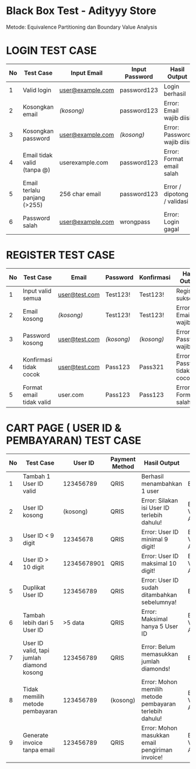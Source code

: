 # Black Box Test - Adityyy Store

Metode: Equivalence Partitioning dan Boundary Value Analysis

# LOGIN TEST CASE

| No | Test Case                    | Input Email                                 | Input Password | Hasil Output             | Model           |
| -- | ---------------------------- | ------------------------------------------- | -------------- | --------------------------- | --------------- |
| 1  | Valid login                  | [user@example.com](mailto:user@example.com) | password123    | Login berhasil              | Equivalence     |
| 2  | Kosongkan email              | *(kosong)*                                  | password123    | Error: Email wajib diisi    | Boundary Value Analysis  |
| 3  | Kosongkan password           | [user@example.com](mailto:user@example.com) | *(kosong)*     | Error: Password wajib diisi | Boundary Value Analysis  |
| 4  | Email tidak valid (tanpa @)  | userexample.com                             | password123    | Error: Format email salah   | Equivalence     |
| 5  | Email terlalu panjang (>255) | 256 char email                              | password123    | Error / dipotong / validasi | Boundary Value Analysis  |
| 6  | Password salah               | [user@example.com](mailto:user@example.com) | wrongpass      | Error: Login gagal          | Equivalence     |

# REGISTER TEST CASE
| No | Test Case                    | Email                                 | Password   | Konfirmasi | Hasil Output                  | Model       |
| -- | ---------------------------- | ------------------------------------- | ---------- | ---------- | -------------------------------- | ----------- |
| 1  | Input valid semua            | [user@test.com](mailto:user@test.com) | Test123!   | Test123!   | Register sukses                  | Equivalence |
| 2  | Email kosong                 | *(kosong)*                            | Test123!   | Test123!   | Error: Email wajib diisi         | Boundary Value Analysis  |
| 3  | Password kosong              | [user@test.com](mailto:user@test.com) | *(kosong)* | *(kosong)* | Error: Password wajib            | Boundary Value Analysis  |
| 4  | Konfirmasi tidak cocok       | [user@test.com](mailto:user@test.com) | Pass123    | Pass321    | Error: Password tidak cocok      | Equivalence |
| 5  | Format email tidak valid     | user.com                              | Pass123    | Pass123    | Error: Format salah              | Equivalence |

# CART PAGE ( USER ID & PEMBAYARAN) TEST CASE
| No | Test Case                                 | User ID     | Payment Method | Hasil Output                                         | Model          |
| -- | ----------------------------------------- | ----------- | -------------- | ------------------------------------------------------- | -------------- |
| 1  | Tambah 1 User ID valid                    | 123456789   | QRIS           | Berhasil menambahkan 1 user                             | Equivalence    |
| 2  | User ID kosong                            | (kosong)    | QRIS           | Error: Silakan isi User ID terlebih dahulu!             | Boundary Value Analysis     |
| 3  | User ID < 9 digit                         | 12345678    | QRIS           | Error: User ID minimal 9 digit!                         | Boundary Value Analysis     |
| 4  | User ID > 10 digit                        | 12345678901 | QRIS           | Error: User ID maksimal 10 digit!                       | Boundary Value Analysis     |
| 5  | Duplikat User ID                          | 123456789   | QRIS           | Error: User ID sudah ditambahkan sebelumnya!            | Equivalence |
| 6  | Tambah lebih dari 5 User ID               | >5 data     | QRIS           | Error: Maksimal hanya 5 User ID                         | Boundary Value Analysis     |
| 7  | User ID valid, tapi jumlah diamond kosong | 123456789   | QRIS           | Error: Belum memasukkan jumlah diamonds!                     | Equivalence    |
| 8  | Tidak memilih metode pembayaran           | 123456789   | (kosong)       | Error: Mohon memilih metode pembayaran terlebih dahulu! | Boundary Value Analysis     |
| 9  | Generate invoice tanpa email              | 123456789   | QRIS           | Error: Mohon masukkan email pengiriman invoice!         | Boundary Value Analysis    |
